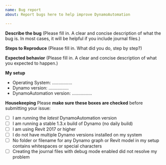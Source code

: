 ```yaml
---
name: Bug report
about: Report bugs here to help improve DynamoAutomation

---
```


**Describe the bug**
(Please fill in. A clear and concise description of what the bug is. In most cases, it will be helpful if you include journal files.)

**Steps to Reproduce**
(Please fill in. What did you do, step by step?)

**Expected behavior**
(Please fill in. A clear and concise description of what you expected to happen.)

**My setup**
- Operating System: ................
- Dynamo version: ................
- DynamoAutomation version: ................

**Housekeeping**
Please **make sure these boxes are checked** before submitting your issue:
- [ ] I am running the *latest* DynamoAutomation version
- [ ] I am running a stable 1.3.x build of Dynamo (no daily build)
- [ ] I am using Revit 2017 or higher
- [ ] I do not have multiple Dynamo versions installed on my system
- [ ] No folder or filename for any Dynamo graph or Revit model in my setup contains whitespaces or special characters
- [ ] Creating the journal files with debug mode enabled did not resolve my problem